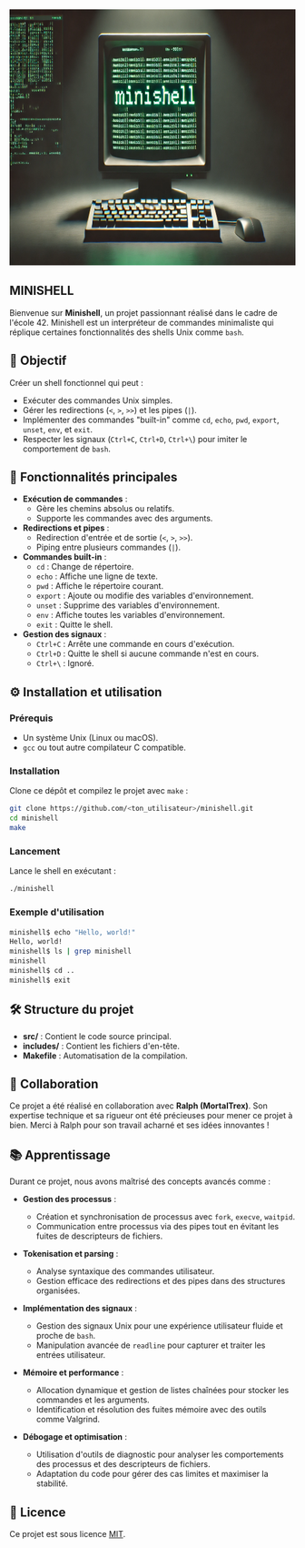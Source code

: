 <div align="center">
  <img height="450" src="https://raw.githubusercontent.com/Kurama77190/MINISHELL/refs/heads/main/img/minishell.png"  />
</div>

## MINISHELL
Bienvenue sur **Minishell**, un projet passionnant réalisé dans le cadre de l'école 42. Minishell est un interpréteur de commandes minimaliste qui réplique certaines fonctionnalités des shells Unix comme `bash`.

## 🎯 Objectif

Créer un shell fonctionnel qui peut :
- Exécuter des commandes Unix simples.
- Gérer les redirections (`<`, `>`, `>>`) et les pipes (`|`).
- Implémenter des commandes "built-in" comme `cd`, `echo`, `pwd`, `export`, `unset`, `env`, et `exit`.
- Respecter les signaux (`Ctrl+C`, `Ctrl+D`, `Ctrl+\`) pour imiter le comportement de `bash`.

## 🚀 Fonctionnalités principales

- **Exécution de commandes** :
  - Gère les chemins absolus ou relatifs.
  - Supporte les commandes avec des arguments.
- **Redirections et pipes** :
  - Redirection d'entrée et de sortie (`<`, `>`, `>>`).
  - Piping entre plusieurs commandes (`|`).
- **Commandes built-in** :
  - `cd` : Change de répertoire.
  - `echo` : Affiche une ligne de texte.
  - `pwd` : Affiche le répertoire courant.
  - `export` : Ajoute ou modifie des variables d'environnement.
  - `unset` : Supprime des variables d'environnement.
  - `env` : Affiche toutes les variables d'environnement.
  - `exit` : Quitte le shell.
- **Gestion des signaux** :
  - `Ctrl+C` : Arrête une commande en cours d'exécution.
  - `Ctrl+D` : Quitte le shell si aucune commande n'est en cours.
  - `Ctrl+\` : Ignoré.

## ⚙️ Installation et utilisation

### Prérequis

- Un système Unix (Linux ou macOS).
- `gcc` ou tout autre compilateur C compatible.

### Installation

Clone ce dépôt et compilez le projet avec `make` :
```bash
git clone https://github.com/<ton_utilisateur>/minishell.git
cd minishell
make
```

### Lancement

Lance le shell en exécutant :
```bash
./minishell
```

### Exemple d'utilisation

```bash
minishell$ echo "Hello, world!"
Hello, world!
minishell$ ls | grep minishell
minishell
minishell$ cd ..
minishell$ exit
```

## 🛠️ Structure du projet

- **src/** : Contient le code source principal.
- **includes/** : Contient les fichiers d'en-tête.
- **Makefile** : Automatisation de la compilation.

## 👫 Collaboration

Ce projet a été réalisé en collaboration avec **Ralph (MortalTrex)**. Son expertise technique et sa rigueur ont été précieuses pour mener ce projet à bien. Merci à Ralph pour son travail acharné et ses idées innovantes !

## 📚 Apprentissage

Durant ce projet, nous avons maîtrisé des concepts avancés comme :

- **Gestion des processus** :
  - Création et synchronisation de processus avec `fork`, `execve`, `waitpid`.
  - Communication entre processus via des pipes tout en évitant les fuites de descripteurs de fichiers.

- **Tokenisation et parsing** :
  - Analyse syntaxique des commandes utilisateur.
  - Gestion efficace des redirections et des pipes dans des structures organisées.

- **Implémentation des signaux** :
  - Gestion des signaux Unix pour une expérience utilisateur fluide et proche de `bash`.
  - Manipulation avancée de `readline` pour capturer et traiter les entrées utilisateur.

- **Mémoire et performance** :
  - Allocation dynamique et gestion de listes chaînées pour stocker les commandes et les arguments.
  - Identification et résolution des fuites mémoire avec des outils comme Valgrind.

- **Débogage et optimisation** :
  - Utilisation d'outils de diagnostic pour analyser les comportements des processus et des descripteurs de fichiers.
  - Adaptation du code pour gérer des cas limites et maximiser la stabilité.

## 📝 Licence

Ce projet est sous licence [MIT](https://opensource.org/licenses/MIT).


